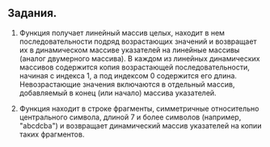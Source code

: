 ## Задания.
1.  Функция получает линейный массив целых, находит в нем последовательности подряд возрастающих значений и возвращает их в динамическом массиве указателей на линейные массивы (аналог двумерного массива). В каждом из линейных динамических массивов содержится копия возрастающей последовательности, начиная с индекса 1, а под индексом 0 содержится его длина. Невозрастающие значения включаются в отдельный массив, добавляемый в конец (или начало) массива указателей.  
  
4.  Функция находит в строке фрагменты, симметричные относительно центрального символа, длиной 7 и более символов (например, "abcdcba") и возвращает динамический массив указателей на копии таких фрагментов.  
